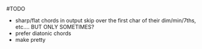 #TODO
- sharp/flat chords in output skip over the first char of their dim/min/7ths, etc.... BUT ONLY SOMETIMES?
- prefer diatonic chords
- make pretty
